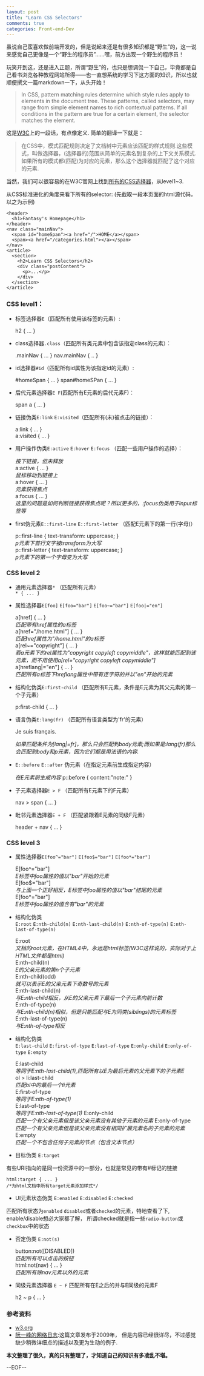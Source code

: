 ```yaml
---
layout: post
title: "Learn CSS Selectors"
comments: true
categories: Front-end-Dev
---
```


虽说自己蛮喜欢做前端开发的，但是说起来还是有很多知识都是“野生”的，这一说来感觉自己更像是一个“野生的程序员”……嘿，前方出现一个野生的程序员！  

玩笑开到这，还是进入正题，所谓“野生”的，也只是想调侃一下自己，毕竟都是自己看书浏览各种教程网站所得——也一直想系统的学习下这方面的知识，所以也就顺便撰文一篇markdown一下，从头开始！  

>In CSS, pattern matching rules determine which style rules apply to elements in the document tree. These patterns, called selectors, may range from simple element names to rich contextual patterns. If all conditions in the pattern are true for a certain element, the selector matches the element.

这是[W3C](http://www.w3.org/TR/CSS2/selector.html)上的一段话，有点像定义. 简单的翻译一下就是：  

>在CSS中，模式匹配规则决定了文档树中元素应该匹配的样式规则.这些模式，叫做选择器，(选择器的)范围从简单的元素名到复杂的上下文关系模式.如果所有的模式都(匹配)为对应的元素，那么这个选择器就匹配了这个对应的元素.

当然，我们可以很容易的在W3C官网上找到[所有的CSS选择器](http://www.w3.org/TR/selectors/#selectors)，从level1~3.

从CSS标准进化的角度来看下所有的selector:
(先截取一段本页面的html源代码，以之为示例)

    <header>
      <h1>Fantasy's Homepage</h1>
    </header>
    <nav class="mainNav">
      <span id="homeSpan"><a href="/">HOME</a></span>
      <span><a href="/categories.html"></a></span>
    </nav>
    <article>
      <section>
        <h2>Learn CSS Selectors</h2>
	    <div class="postContent">
	      <p>...</p>
	    </div>
      </section>
    </article>  
	
### CSS level1：

* 标签选择器`E`（匹配所有使用该标签的元素）:

    h2 { ... }
	
* class选择器`.class`（匹配所有类元素中包含该指定class的元素）：

    .mainNav { ... }
    nav.mainNav { .. }	

* id选择器`#id`（匹配所有id属性为该指定id的元素）:

    #homeSpan { ... }
	span#homeSPan { ... }

* 后代元素选择器`E F`(匹配所有E元素的后代元素F)：

    span a { ... }

* 链接伪类`E:link` `E:visited`（匹配所有(未)被点击的链接）：

    a:link { ... }  
	a:visited { ... }
	
* 用户操作伪类`E:active` `E:hover` `E:focus` （匹配一些用户操作的选择）：

    *按下链接，但未释放*  
    a:active { ... }  
	*鼠标移动到链接上*  
	a:hover { ... }  
	*元素获得焦点*  
	a:focus { ... }  
	*这里的问题是如何判断链接获得焦点呢？所以更多的，:focus伪类用于input标签等*
	
* first伪元素`E::first-line` `E::first-letter` （匹配E元素下的第一行(字母)）

    p::first-line {
	  text-transform: uppercase;
	}  
	*p元素下首行文字被transform为大写*  
	p::first-letter {
	  text-transform: uppercase;
	}  
	*p元素下的第一个字母变为大写*
	
	
### CSS level 2

* 通用元素选择器`*` （匹配所有元素）  
`* { ... }`
	
* 属性选择器`E[foo]` `E[foo="bar"]` `E[foo~="bar"]` `E[foo|="en"]`

    a[href] { ... }  
	*匹配带有href属性的a标签*  
	a[href="/home.html"] { ... }  
    *匹配href属性为"/home.html"的a标签*  
	a[rel~="copyright"] { ... }  
	*若a元素下的rel属性为"copyright copyleft copymiddle"，这样就能匹配到该元素，而不用使用a[rel="copyright copyleft copymiddle"]*  
	a[hreflang|="en"] { ... }  
	*匹配所有a标签下hreflang属性中带有连字符的并以"en"开始的元素*  
	
* 结构化伪类`E:first-child` （匹配所有E元素，条件是E元素为其父元素的第一个子元素）

    p:first-child { ... }

* 语言伪类`E:lang(fr)` （匹配所有语言类型为'fr'的元素）

    <body lang=fr>
	  <p>Je suis français.</p>
    </body>

    *如果匹配条件为[lang|=fr]，那么只会匹配到body元素;而如果是:lang(fr)那么会匹配到body和p元素，因为它们都是用法语的内容.*
	
* `E::before` `E::after` 伪元素（在指定元素前生成指定内容）

    *在E元素前生成内容*
	p::before { content:"note:" }
	

* 子元素选择器`E > F` （匹配所有E元素下的F元素）

    nav > span { ... }
	
* 毗邻元素选择器`E + F` （匹配紧跟着E元素的同级F元素）

    header + nav { ... }
    

### CSS level 3

* 属性选择器`E[foo^="bar"]` `E[foo$="bar"]` `E[foo*="bar"]` 

    E[foo^="bar"]  
	*E标签中foo属性的值以"bar"开始的元素*   
	E[foo$="bar"]  
	*与上面一个正好相反，E标签中foo属性的值以"bar"结尾的元素*  
	E[foo*="bar"]  
	*E标签中foo属性的值含有"bar"的元素*  
	
* 结构化伪类  
`E:root` `E:nth-child(n)` `E:nth-last-child(n)` `E:nth-of-type(n)` `E:nth-last-of-type(n)`

    E:root  
	*文档的root元素，在HTML4中，永远是html标签(W3C这样说的，实际对于上HTML文件都是html)*  
    E:nth-child(n)  
	*E的父亲元素的第n个子元素*  
	E:nth-child(odd)  
	*就可以表示E的父亲元素下奇数号的元素*  
	E:nth-last-child(n)  
	*与E:nth-child相反，从E的父亲元素下最后一个子元素向前计数*  
    E:nth-of-type(n)  
	*与E:nth-child(n)相似，但是只能匹配与E为同类(siblings)的元素标签*  
	E:nth-last-of-type(n)  
	*与E:nth-of-type相反*  
	
* 结构化伪类  
  `E:last-child` `E:first-of-type` `E:last-of-type` `E:only-child` `E:only-of-type` `E:empty`

    E:last-child  
	*等同于E:nth-last-child(1),匹配所有以E为最后元素的父元素下的子元素E*  
    ol > li:last-child  
	*匹配ol中的最后一个li元素*  
	E:first-of-type  
	*等同于E:nth-of-type(1)*  
	E:last-of-type  
	*等同于E:nth-last-of-type(1)*
	E:only-child  
	*匹配一个有父亲元素但是该父亲元素没有其他子元素的元素*
	E:only-of-type  
	*匹配一个有父亲元素但是该父亲元素没有相同扩展元素名的子元素的元素*
	E:empty  
	*匹配一个不包含任何子元素的节点（包含文本节点）*
	
* 目标伪类 `E:target` 
 
有些URI指向的是同一份资源中的一部分，也就是常见的带有#标记的链接

    html:target { ... }
	/*为html文档中所有target元素添加样式*/
   
* UI元素状态伪类 `E:enabled` `E:disabled` `E:checked` 

匹配所有状态为`enabled` `disabled`或者`checked`的元素，特地查看了下, enable/disable想必大家都了解，
所谓checked就是指一些`radio-button`或`checkbox`中的状态
	
* 否定伪类 `E:not(s)`
  
    button:not([DISABLED])  
	*匹配所有可以点击的按钮*  
	html:not(nav) { ... }  
	*匹配所有除nav元素以外的元素*  
	
* 同级元素选择器 `E ~ F` 匹配所有在E之后的并与E同级的元素F

     h2 ~ p { ... }


### 参考资料

* [w3.org](http://www.w3.org)
* [阮一峰的网络日志](http://www.ruanyifeng.com/blog/2009/03/css_selectors.html):这篇文章发布于2009年，
但是内容已经很详尽，不过感觉缺少稍微详细点的描述以及更为生动的例子.



**本文整理了很久，真的只有整理了，才知道自己的知识有多凌乱不堪。**

--EOF--
